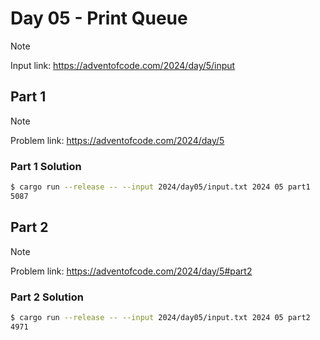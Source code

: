 # Day 05 - Print Queue

> [!NOTE]
> Input link: <https://adventofcode.com/2024/day/5/input>

## Part 1

> [!NOTE]
> Problem link: <https://adventofcode.com/2024/day/5>

### Part 1 Solution

```bash
$ cargo run --release -- --input 2024/day05/input.txt 2024 05 part1
5087
```

## Part 2

> [!NOTE]
> Problem link: <https://adventofcode.com/2024/day/5#part2>

### Part 2 Solution

```bash
$ cargo run --release -- --input 2024/day05/input.txt 2024 05 part2
4971
```
